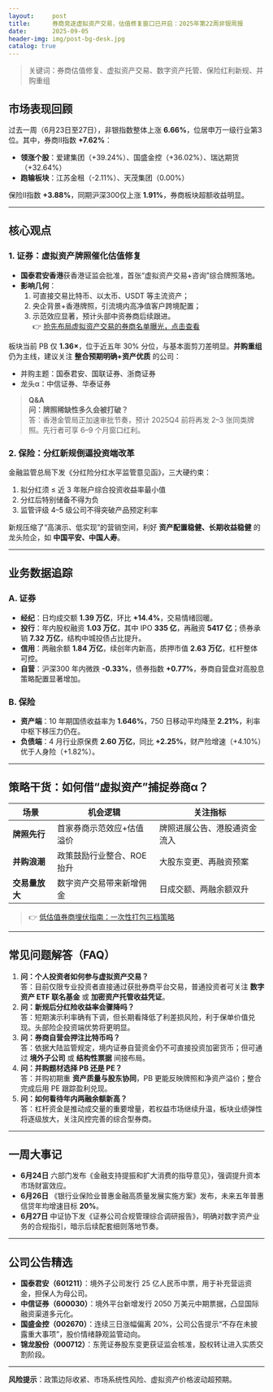 ```yaml
---
layout:     post
title:      券商竞逐虚拟资产交易，估值修复窗口已开启：2025年第22周非银周报
date:       2025-09-05
header-img: img/post-bg-desk.jpg
catalog: true
---
```


> 关键词：券商估值修复、虚拟资产交易、数字资产托管、保险红利新规、并购重组

## 市场表现回顾
过去一周（6月23日至27日），非银指数整体上涨 **6.66%**，位居申万一级行业第3位。其中，券商Ⅱ指数 **+7.62%**：  
- **领涨个股**：爱建集团（+39.24%）、国盛金控（+36.02%）、瑞达期货（+32.64%）  
- **跑输板块**：江苏金租（-2.11%）、天茂集团（0.00%）  

保险Ⅱ指数 **+3.88%**，同期沪深300仅上涨 **1.91%**，券商板块超额收益明显。

---

## 核心观点
### 1. 证券：虚拟资产牌照催化估值修复
- **国泰君安香港**获香港证监会批准，首张“虚拟资产交易+咨询”综合牌照落地。  
- **影响几何**：  
  1. 可直接交易比特币、以太币、USDT 等主流资产；  
  2. 央企背景+香港牌照，引流境内高净值客户跨境配置；  
  3. 示范效应显著，预计头部中资券商后续跟进。  
👉 [抢先布局虚拟资产交易的券商名单曝光，点击查看](https://okxdog.com/)

板块当前 PB 仅 **1.36×**，位于近五年 30% 分位，与基本面剪刀差明显。**并购重组**仍为主线，建议关注 **整合预期明确+资产优质** 的公司：  
- 并购主题：国泰君安、国联证券、浙商证券  
- 龙头α：中信证券、华泰证券

> **Q&A**  
**问：牌照稀缺性多久会被打破？**  
答：香港金管局正加速审批节奏，预计 2025Q4 前将再发 2–3 张同类牌照。先行者可享 6–9 个月窗口红利。

### 2. 保险：分红新规倒逼投资端改革
金融监管总局下发《分红险分红水平监管意见函》，三大硬约束：  
1. 拟分红须 ≤ 近 3 年账户综合投资收益率最小值  
2. 分红后特别储备不得为负  
3. 监管评级 4–5 级公司不得突破产品预定利率  

新规压缩了“高演示、低实现”的营销空间，利好 **资产配置稳健、长期收益稳健** 的龙头险企，如 **中国平安、中国人寿**。

---

## 业务数据追踪
### A. 证券
- **经纪**：日均成交额 **1.39 万亿**，环比 **+14.4%**，交易情绪回暖。  
- **投行**：年内股权融资 **1.03 万亿**，其中 IPO **335 亿**，再融资 **5417 亿**；债券承销 **7.32 万亿**，结构中城投债占比提升。  
- **信用**：两融余额 **1.84 万亿**，续创年内新高，质押市值 **2.63 万亿**，杠杆整体可控。  
- **自营**：沪深300 年内微跌 **-0.33%**，债券指数 **+0.77%**，券商自营盘对高股息策略配置显著增加。

### B. 保险
- **资产端**：10 年期国债收益率为 **1.646%**，750 日移动平均降至 **2.21%**，利率中枢下移压力仍在。  
- **负债端**：4 月行业原保费 **2.60 万亿**，同比 **+2.25%**，财产险增速（+4.10%）优于人身险（+1.82%）。

---

## 策略干货：如何借“虚拟资产”捕捉券商α？
| 场景 | 机会逻辑 | 关注指标 |
|---|---|---|
| **牌照先行** | 首家券商示范效应+估值溢价 | 牌照进展公告、港股通资金流入 |
| **并购浪潮** | 政策鼓励行业整合、ROE抬升 | 大股东变更、再融资预案 |
| **交易量放大** | 数字资产交易带来新增佣金 | 日成交额、两融余额双升 |

> 👉 [低估值券商埋伏指南：一次性打包三档策略](https://okxdog.com/)

---

## 常见问题解答（FAQ）
1. **问：个人投资者如何参与虚拟资产交易？**  
   答：目前仅限专业投资者直接通过获批券商平台交易，普通投资者可关注 **数字资产 ETF 联名基金** 或 **加密资产托管收益凭证**。
2. **问：新规后分红险收益率会骤降吗？**  
   答：短期演示利率确有下调，但长期看降低了利差损风险，利于保单价值兑现。头部险企投资端优势将更明显。
3. **问：券商自营会押注比特币吗？**  
   答：依据大陆监管规定，境内证券自营资金仍不可直接投资加密货币；但可通过 **境外子公司** 或 **结构性票据** 间接布局。
4. **问：并购题材选择 PB 还是 PE？**  
   答：并购初期重 **资产质量与股东协同**，PB 更能反映牌照和净资产溢价；整合完成后用 PE 跟踪盈利兑现。
5. **问：如何看待年内两融余额新高？**  
   答：杠杆资金是推动成交量的重要增量，若权益市场继续升温，板块业绩弹性将逐级放大，关注风控完善的综合型券商。

---

## 一周大事记
- **6月24日** 六部门发布《金融支持提振和扩大消费的指导意见》，强调提升资本市场财富效应。  
- **6月26日** 《银行业保险业普惠金融高质量发展实施方案》发布，未来五年普惠信贷年均增速目标 **20%**。  
- **6月27日** 中证协下发《证券公司合规管理综合调研报告》，明确对数字资产业务的合规指引，暗示后续配套细则落地节奏。

---

## 公司公告精选
- **国泰君安（601211）**：境外子公司发行 25 亿人民币中票，用于补充营运资金，担保人为母公司。  
- **中信证券（600030）**：境外平台新增发行 2050 万美元中期票据，凸显国际融资渠道多元化。  
- **国盛金控（002670）**：连续三日涨幅偏离 20%，公司公告提示“不存在未披露重大事项”，股价情绪静观监管动向。  
- **锦龙股份（000712）**：东莞证券股东变更获证监会核准，股权转让进入实质交割阶段。

---

**风险提示**：政策边际收紧、市场系统性风险、虚拟资产价格波动超预期。